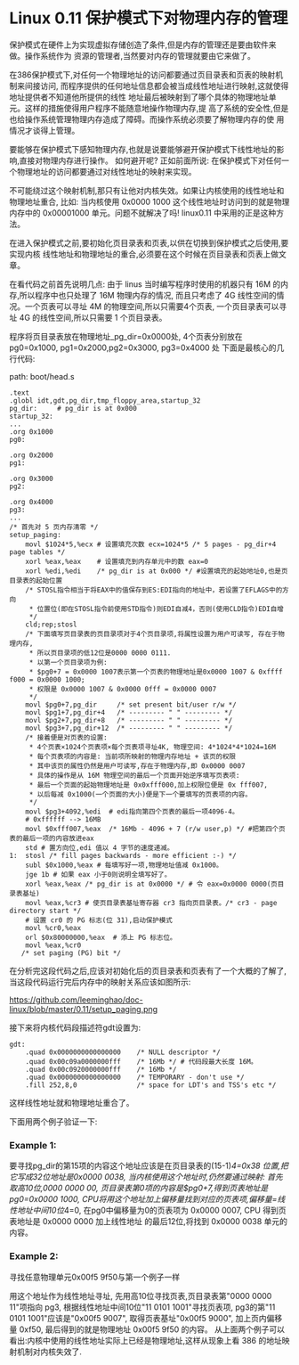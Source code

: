 Linux 0.11 保护模式下对物理内存的管理
================================================================================

保护模式在硬件上为实现虚拟存储创造了条件,但是内存的管理还是要由软件来做。操作系统作为
资源的管理者,当然要对内存的管理就要由它来做了。

在386保护模式下,对任何一个物理地址的访问都要通过页目录表和页表的映射机制来间接访问,
而程序提供的任何地址信息都会被当成线性地址进行映射,这就使得地址提供者不知道他所提供的线性
地址最后被映射到了哪个具体的物理地址单元。这样的措施使得用户程序不能随意地操作物理内存,提
高了系统的安全性,但是也给操作系统管理物理内存造成了障碍。而操作系统必须要了解物理内存的使
用情况才谈得上管理。

要能够在保护模式下感知物理内存,也就是说要能够避开保护模式下线性地址的影响,直接对物理内存进行操作。
如何避开呢?
正如前面所说: 在保护模式下对任何一个物理地址的访问都要通过对线性地址的映射来实现。

不可能绕过这个映射机制,那只有让他对内核失效。如果让内核使用的线性地址和物理地址重合,
比如: 当内核使用 0x0000 1000 这个线性地址时访问到的就是物理内存中的 0x00001000 单元。问题不就解决了吗!
linux0.11 中采用的正是这种方法。

在进入保护模式之前,要初始化页目录表和页表,以供在切换到保护模式之后使用,要实现内核
线性地址和物理地址的重合,必须要在这个时候在页目录表和页表上做文章。

在看代码之前首先说明几点:
由于 linus 当时编写程序时使用的机器只有 16M 的内存,所以程序中也只处理了 16M 物理内存的情况,
而且只考虑了 4G 线性空间的情况。一个页表可以寻址 4M 的物理空间,所以只需要4个页表,
一个页目录表可以寻址 4G 的线性空间,所以只需要 1 个页目录表。

程序将页目录表放在物理地址_pg_dir=0x0000处, 4个页表分别放在
 pg0=0x1000, pg1=0x2000,pg2=0x3000, pg3=0x4000 处
下面是最核心的几行代码:

path: boot/head.s

```
.text
.globl idt,gdt,pg_dir,tmp_floppy_area,startup_32
pg_dir:     # pg_dir is at 0x000
startup_32:
...
.org 0x1000
pg0:

.org 0x2000
pg1:

.org 0x3000
pg2:

.org 0x4000
pg3:
...
/* 首先对 5 页内存清零 */
setup_paging:
    movl $1024*5,%ecx # 设置填充次数 ecx=1024*5 /* 5 pages - pg_dir+4 page tables */
    xorl %eax,%eax    # 设置填充到内存单元中的数 eax=0
    xorl %edi,%edi    /* pg_dir is at 0x000 */ #设置填充的起始地址0,也是页目录表的起始位置
    /* STOSL指令相当于将EAX中的值保存到ES:EDI指向的地址中，若设置了EFLAGS中的方向
     * 位置位(即在STOSL指令前使用STD指令)则EDI自减4，否则(使用CLD指令)EDI自增
     */
    cld;rep;stosl
    /* 下面填写页目录表的页目录项对于4个页目录项,将属性设置为用户可读写, 存在于物理内存,
     * 所以页目录项的低12位是0000 0000 0111.
     * 以第一个页目录项为例:
     * $pg0+7 = 0x0000 1007表示第一个页表的物理地址是0x0000 1007 & 0xffff f000 = 0x0000 1000;
     * 权限是 0x0000 1007 & 0x0000 0fff = 0x0000 0007
     */
    movl $pg0+7,pg_dir     /* set present bit/user r/w */
    movl $pg1+7,pg_dir+4   /* --------- " " --------- */
    movl $pg2+7,pg_dir+8   /* --------- " " --------- */
    movl $pg3+7,pg_dir+12  /* --------- " " --------- */
    /* 接着便是对页表的设置:
     * 4个页表×1024个页表项×每个页表项寻址4K, 物理空间: 4*1024*4*1024=16M
     * 每个页表项的内容是: 当前项所映射的物理内存地址 + 该页的权限
     * 其中该页的属性仍然是用户可读写,存在于物理内存,即 0x0000 0007
     * 具体的操作是从 16M 物理空间的最后一个页面开始逆序填写页表项:
     * 最后一个页面的起始物理地址是 0x0xfff000,加上权限位便是 0x fff007,
     * 以后每减 0x1000(一个页面的大小)便是下一个要填写的页表项的内容。
     */
    movl $pg3+4092,%edi  # edi指向第四个页表的最后一项4096-4。
    # 0xffffff --> 16MB
    movl $0xfff007,%eax  /* 16Mb - 4096 + 7 (r/w user,p) */ #把第四个页表的最后一项的内容放进eax
    std # 置方向位,edi 值以 4 字节的速度递减。
1:  stosl /* fill pages backwards - more efficient :-) */
    subl $0x1000,%eax # 每填写好一项,物理地址值减 0x1000。
    jge 1b # 如果 eax 小于0则说明全填写好了。
    xorl %eax,%eax /* pg_dir is at 0x0000 */ # 令 eax=0x0000 0000(页目录表基址)
    movl %eax,%cr3 # 使页目录表基址寄存器 cr3 指向页目录表。/* cr3 - page directory start */
    # 设置 cr0 的 PG 标志(位 31),启动保护模式
    movl %cr0,%eax
    orl $0x80000000,%eax  # 添上 PG 标志位。
    movl %eax,%cr0
   /* set paging (PG) bit */
```

在分析完这段代码之后,应该对初始化后的页目录表和页表有了一个大概的了解了,
当这段代码运行完后内存中的映射关系应该如图所示:

https://github.com/leeminghao/doc-linux/blob/master/0.11/setup_paging.png

接下来将内核代码段描述符gdt设置为:

```
gdt:
    .quad 0x0000000000000000    /* NULL descriptor */
    .quad 0x00c09a0000000fff    /* 16Mb */ # 代码段最大长度 16M。
    .quad 0x00c0920000000fff    /* 16Mb */
    .quad 0x0000000000000000    /* TEMPORARY - don't use */
    .fill 252,8,0               /* space for LDT's and TSS's etc */
```
这样线性地址就和物理地址重合了。

下面用两个例子验证一下:

### Example 1:

要寻找pg_dir的第15项的内容这个地址应该是在页目录表的(15-1)*4=0x38 位置,把它写成32位地址是0x0000 0038,
当内核使用这个地址时,仍然要通过映射:
首先取高10位,0000 0000 00, 页目录表第0项的内容是$pg0+7,得到页表地址是pg0=0x0000 1000,
CPU将用这个地址加上偏移量找到对应的页表项,偏移量=线性地址中间10位*4=0,
在pg0中偏移量为0的页表项为 0x0000 0007, CPU 得到页表地址是 0x0000 0000 加上线性地址
的最后12位,将找到 0x0000 0038 单元的内容。

### Example 2:

寻找任意物理单元0x00f5 9f50与第一个例子一样

用这个地址作为线性地址寻址, 先用高10位寻找页表,页目录表第"0000 0000 11"项指向 pg3,
根据线性地址中间10位"11 0101 1001"寻找页表项, pg3的第"11 0101 1001"应该是"0x00f5 9007",
取得页表基址"0x00f5 9000", 加上页内偏移量 0xf50, 最后得到的就是物理地址 0x00f5 9f50 的内容。
从上面两个例子可以看出:内核中使用的线性地址实际上已经是物理地址,这样从现象上看 386 的地址映射机制对内核失效了.